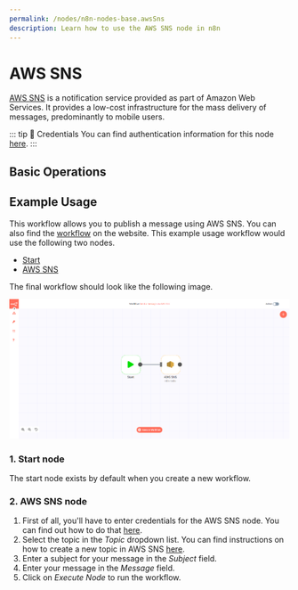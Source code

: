 ```yaml
---
permalink: /nodes/n8n-nodes-base.awsSns
description: Learn how to use the AWS SNS node in n8n
---
```


# AWS SNS

[AWS SNS](https://aws.amazon.com/sns/) is a notification service provided as part of Amazon Web Services. It provides a low-cost infrastructure for the mass delivery of messages, predominantly to mobile users.

::: tip 🔑 Credentials
You can find authentication information for this node [here](../../../credentials/AWS/README.md).
:::

## Basic Operations

<Resource node="n8n-nodes-base.awsSns" />

## Example Usage

This workflow allows you to publish a message using AWS SNS. You can also find the [workflow](https://n8n.io/workflows/501) on the website. This example usage workflow would use the following two nodes.
- [Start](../../core-nodes/Start/README.md)
- [AWS SNS]()

The final workflow should look like the following image.

![A workflow with the AWS SNS node](./workflow.png)

### 1. Start node

The start node exists by default when you create a new workflow.

### 2. AWS SNS node

1. First of all, you'll have to enter credentials for the AWS SNS node. You can find out how to do that [here](../../../credentials/AWS/README.md).
2. Select the topic in the *Topic* dropdown list. You can find instructions on how to create a new topic in AWS SNS [here](https://docs.aws.amazon.com/sns/latest/dg/sns-tutorial-create-topic.html).
3. Enter a subject for your message in the *Subject* field.
4. Enter your message in the *Message* field.
5. Click on *Execute Node* to run the workflow.

